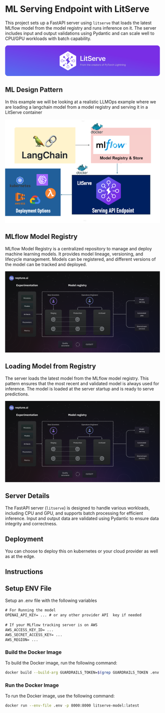 # ML Serving Endpoint with LitServe

This project sets up a FastAPI server using `litserve` that loads the latest MLflow model from the model registry and runs inference on it. The server includes input and output validations using Pydantic and can scale well to CPU/GPU workloads with batch capability.

![ML Serving Endpoint](./imgs/litserve.png)

## ML Design Pattern
In this example we will be looking at a realistic LLMOps example where we are loading a langchain  model from a model registry and serving it in a LitServe container

![ML Serving Endpoint](./imgs/litserve-deployment.png)


## MLflow Model Registry

MLflow Model Registry is a centralized repository to manage and deploy machine learning models. It provides model lineage, versioning, and lifecycle management. Models can be registered, and different versions of the model can be tracked and deployed.

![ML Serving Endpoint](./imgs/model-registry.webp)


## Loading Model from Registry

The server loads the latest model from the MLflow model registry. This pattern ensures that the most recent and validated model is always used for inference. The model is loaded at the server startup and is ready to serve predictions.

![ML Serving Endpoint](./imgs/model-registry.webp)


## Server Details

The FastAPI server (`litserve`) is designed to handle various workloads, including CPU and GPU, and supports batch processing for efficient inference. Input and output data are validated using Pydantic to ensure data integrity and correctness.

## Deployment

You can choose to deploy this on kubernetes or your cloud provider as well as at the edge.

## Instructions

## Setup ENV File
Setup an .env file with the following variables

```.env
# For Running the model
OPENAI_API_KEY= ... # or any other provider API  key if needed

# If your MLflow tracking server is on AWS
AWS_ACCESS_KEY_ID= ...
AWS_SECRET_ACCESS_KEY= ...
AWS_REGION= ...

```
### Build the Docker Image

To build the Docker image, run the following command:

```sh
docker build --build-arg GUARDRAILS_TOKEN=$(grep GUARDRAILS_TOKEN .env | cut -d '=' -f2) -t litserve-model:latest .
```
### Run the Docker Image

To run the Docker image, use the following command:

```sh
docker run --env-file .env -p 8000:8000 litserve-model:latest
```




